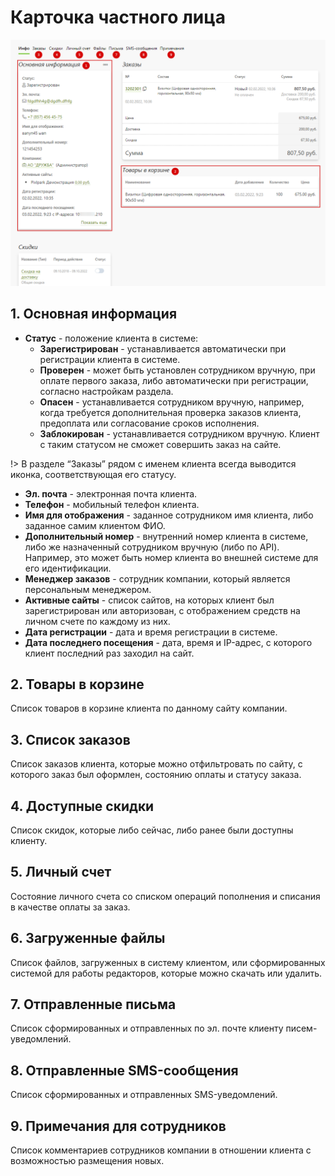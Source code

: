 # Карточка частного лица

![](../_media/customer/customer02.png ':size=70%')
## 1. Основная информация
* **Статус** - положение клиента в системе:
    + **Зарегистрирован** - устанавливается автоматически при регистрации клиента в системе.
    + **Проверен** - может быть установлен сотрудником вручную, при оплате первого заказа, либо автоматически при регистрации, согласно настройкам раздела.
    + **Опасен** - устанавливается сотрудником вручную, например, когда требуется дополнительная проверка заказов клиента, предоплата или согласование сроков исполнения.
    + **Заблокирован** - устанавливается сотрудником вручную. Клиент с таким статусом не сможет совершить заказ на сайте.

!> В разделе “Заказы” рядом с именем клиента всегда выводится иконка, соответствующая его статусу.

* **Эл. почта** - электронная  почта клиента.
* **Телефон** - мобильный телефон клиента.
* **Имя для отображения** - заданное сотрудником имя клиента, либо заданное самим клиентом ФИО.
* **Дополнительный номер** - внутренний номер клиента в системе, либо же назначенный сотрудником вручную (либо по API). Например, это может быть номер клиента во внешней системе для его идентификации.
* **Менеджер заказов** - сотрудник компании, который является персональным менеджером.
* **Активные сайты** - список сайтов, на которых клиент был зарегистрирован или авторизован, с отображением средств на личном счете по каждому из них.
* **Дата регистрации** - дата и время регистрации в системе.
* **Дата последнего посещения** - дата, время и IP-адрес, с которого клиент последний раз заходил на сайт.

## 2. Товары в корзине
Список товаров в корзине клиента по данному сайту компании.

## 3. Список заказов
Список заказов клиента, которые можно отфильтровать по сайту, с которого заказ был оформлен, состоянию оплаты и статусу заказа.

## 4. Доступные скидки
Список скидок, которые либо сейчас, либо ранее были доступны клиенту.

## 5. Личный счет
Состояние личного счета со списком операций пополнения и списания в качестве оплаты за заказ.

## 6. Загруженные файлы
Список файлов, загруженных в систему клиентом, или сформированных системой для работы редакторов, которые можно скачать или удалить.

## 7. Отправленные письма
Список сформированных и отправленных по эл. почте клиенту писем-уведомлений.

## 8. Отправленные SMS-сообщения
Список сформированных и отправленных SMS-уведомлений.

## 9. Примечания для сотрудников
Список комментариев сотрудников компании в отношении клиента с возможностью размещения новых.